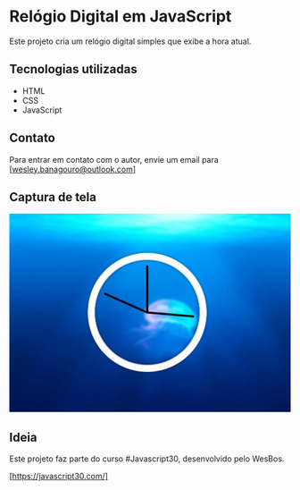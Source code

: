 # Relógio Digital em JavaScript

Este projeto cria um relógio digital simples que exibe a hora atual.

## Tecnologias utilizadas

* HTML
* CSS
* JavaScript

## Contato

Para entrar em contato com o autor, envie um email para [wesley.banagouro@outlook.com]

## Captura de tela

![Captura de tela do relógio](print.jpg)

## Ideia

Este projeto faz parte do curso #Javascript30, desenvolvido pelo WesBos.

[https://javascript30.com/]


 

